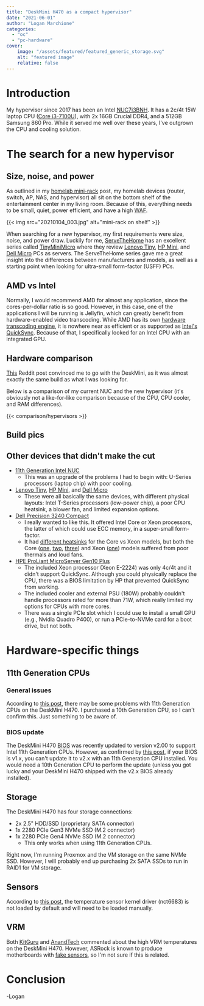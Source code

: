 ```yaml
---
title: "DeskMini H470 as a compact hypervisor"
date: "2021-06-01"
author: "Logan Marchione"
categories: 
  - "oc"
  - "pc-hardware"
cover:
    image: "/assets/featured/featured_generic_storage.svg"
    alt: "featured image"
    relative: false
---
```


# Introduction

My hypervisor since 2017 has been an Intel [NUC7i3BNH](https://ark.intel.com/content/www/us/en/ark/products/95066/intel-nuc-kit-nuc7i3bnh.html). It has a 2c/4t 15W laptop CPU ([Core i3-7100U](https://ark.intel.com/content/www/us/en/ark/products/95442/intel-core-i3-7100u-processor-3m-cache-2-40-ghz.html)), with 2x 16GB Crucial DDR4, and a 512GB Samsung 860 Pro. While it served me well over these years, I've outgrown the CPU and cooling solution.

# The search for a new hypervisor

## Size, noise, and power

As outlined in my [homelab mini-rack](/2021/01/homelab-10-mini-rack/) post, my homelab devices (router, switch, AP, NAS, and hypervisor) all sit on the bottom shelf of the entertainment center in my living room. Because of this, everything needs to be small, quiet, power efficient, and have a high [WAF](https://www.urbandictionary.com/define.php?term=Wife%20Acceptance%20Factor).


{{< img src="20210104_003.jpg" alt="mini-rack on shelf" >}}

When searching for a new hypervisor, my first requirements were size, noise, and power draw. Luckily for me, [ServeTheHome](https://www.servethehome.com/) has an excellent series called [TinyMiniMicro](https://www.servethehome.com/tag/tinyminimicro/) where they review [Lenovo Tiny](https://www.lenovo.com/us/en/desktops-and-all-in-ones/thinkcentre/m-series-tiny/c/M-Series-Tiny), [HP Mini](https://store.hp.com/us/en/vwa/mini-desktops/form=Mini), and [Dell Micro](https://www.dell.com/en-us/work/shop/desktops-all-in-one-pcs/sr/desktops-n-workstations/optiplex-desktops/micro-small-78l-or-less?appliedRefinements=33718) PCs as servers. The ServeTheHome series gave me a great insight into the differences between manufacturers and models, as well as a starting point when looking for ultra-small form-factor (USFF) PCs.

## AMD vs Intel

Normally, I would recommend AMD for almost any application, since the cores-per-dollar ratio is so good. However, in this case, one of the applications I will be running is Jellyfin, which can greatly benefit from hardware-enabled video transcoding. While AMD has its own [hardware transcoding engine](https://en.wikipedia.org/wiki/Video_Core_Next), it is nowhere near as efficient or as supported as [Intel's QuickSync](https://en.wikipedia.org/wiki/Intel_Quick_Sync_Video). Because of that, I specifically looked for an Intel CPU with an integrated GPU.

## Hardware comparison

[This](https://www.reddit.com/r/HomeServer/comments/l2qsh4/my_first_homeserver_running_esxi_7_nothing_like/) Reddit post convinced me to go with the DeskMini, as it was almost exactly the same build as what I was looking for.

Below is a comparison of my current NUC and the new hypervisor (it's obviously not a like-for-like comparison because of the CPU, CPU cooler, and RAM differences).

{{< comparison/hypervisors >}}

## Build pics

## Other devices that didn't make the cut

*  [11th Generation Intel NUC](https://www.intel.com/content/www/us/en/products/details/nuc/kits/products.html)
    * This was an upgrade of the problems I had to begin with: U-Series processors (laptop chip) with poor cooling.
*  [Lenovo Tiny](https://www.lenovo.com/us/en/desktops-and-all-in-ones/thinkcentre/m-series-tiny/c/M-Series-Tiny), [HP Mini](https://store.hp.com/us/en/vwa/mini-desktops/form=Mini), and [Dell Micro](https://www.dell.com/en-us/work/shop/desktops-all-in-one-pcs/sr/desktops-n-workstations/optiplex-desktops/micro-small-78l-or-less?appliedRefinements=33718)
    * These were all basically the same devices, with different physical layouts: Intel T-Series processors (low-power chip), a poor CPU heatsink, a blower fan, and limited expansion options.
*  [Dell Precision 3240 Compact](https://www.dell.com/en-us/work/shop/desktops-all-in-one-pcs/precision-3240-workstation/spd/precision-3240-workstation)
    * I really wanted to like this. It offered Intel Core or Xeon processors, the latter of which could use ECC memory, in a super-small form-factor.
    * It had [different heatsinks](https://dl.dell.com/topicspdf/precision-3240-workstation_owners-manual_en-us.pdf#_OPENTOPIC_TOC_PROCESSING_d111e10824) for the Core vs Xeon models, but both the Core ([one](https://www.reddit.com/r/Dell/comments/iy12iv/precision_3240_compact/), [two](https://forums.redflagdeals.com/dell-dell-precision-3240-compact-workstation-usff-2-3l-i3-10100-8g-279-313-i5-10500-8g-419-470-2403015/21/#p33901450), [three](https://www.reddit.com/r/Dell/comments/m6ao4k/does_anyone_use_a_dell_precision_3240_compact/gsbb4yc)) and Xeon ([one](https://www.reddit.com/r/Dell/comments/mv0vx4/feedback_on_precision_3240_compact_with_xeon/)) models suffered from poor thermals and loud fans.
*  [HPE ProLiant MicroServer Gen10 Plus](https://buy.hpe.com/us/en/servers/proliant-microserver/proliant-microserver/proliant-microserver/hpe-proliant-microserver-gen10-plus/p/1012241014)
    * The included Xeon processor (Xeon E-2224) was only 4c/4t and it didn't support QuickSync. Although you could physically replace the CPU, there was a BIOS limitation by HP that prevented QuickSync from working.
    * The included cooler and external PSU (180W) probably couldn't handle processors rated for more than 71W, which really limited my options for CPUs with more cores.
    * There was a single PCIe slot which I could use to install a small GPU (e.g., Nvidia Quadro P400), or run a PCIe-to-NVMe card for a boot drive, but not both.

# Hardware-specific things

## 11th Generation CPUs

### General issues

According to [this post](https://forum.asrock.com/forum_posts.asp?TID=18980&title=various-deskmini-h470-issues), there may be some problems with 11th Generation CPUs on the DeskMini H470. I purchased a 10th Generation CPU, so I can't confirm this. Just something to be aware of.

### BIOS update

The DeskMini H470 [BIOS](https://www.asrock.com/nettop/Intel/DeskMini%20H470%20Series/index.asp#BIOS) was recently updated to version v2.00 to support Intel 11th Generation CPUs. However, as confirmed by [this post](https://www.reddit.com/r/sffpc/comments/n6aidb/deskmini_h470_needs_bios_updatebut_has_no_video/), if your BIOS is v1.x, you can't update it to v2.x with an 11th Generation CPU installed. You would need a 10th Generation CPU to perform the update (unless you got lucky and your DeskMini H470 shipped with the v2.x BIOS already installed).

## Storage

The DeskMini H470 has four storage connections:

*  2x 2.5" HDD/SSD (proprietary SATA connector)
*  1x 2280 PCIe Gen3 NVMe SSD (M.2 connector)
*  1x 2280 PCIe Gen4 NVMe SSD (M.2 connector)
    *  This only works when using 11th Generation CPUs.

Right now, I'm running Proxmox and the VM storage on the same NVMe SSD. However, I will probably end up purchasing 2x SATA SSDs to run in RAID1 for VM storage.

## Sensors

According to [this post](https://www.reddit.com/r/HomeServer/comments/l2qsh4/my_first_homeserver_running_esxi_7_nothing_like/gkcn5dt), the temperature sensor kernel driver (nct6683) is not loaded by default and will need to be loaded manually.

## VRM

Both [KitGuru](https://www.kitguru.net/desktop-pc/leo-waldock/asrock-deskmini-h470w-review-100c-vrms/) and [AnandTech](https://www.anandtech.com/show/16335/asrock-deskmini-h470-review-a-nofrills-lga1200-minipc-platform/10) commented about the high VRM temperatures on the DeskMini H470. However, ASRock is known to produce motherboards with [fake sensors](https://www.reddit.com/r/ASRock/comments/fwfsl7/vrm_constantly_above_100_c/), so I'm not sure if this is related.

# Conclusion

-Logan